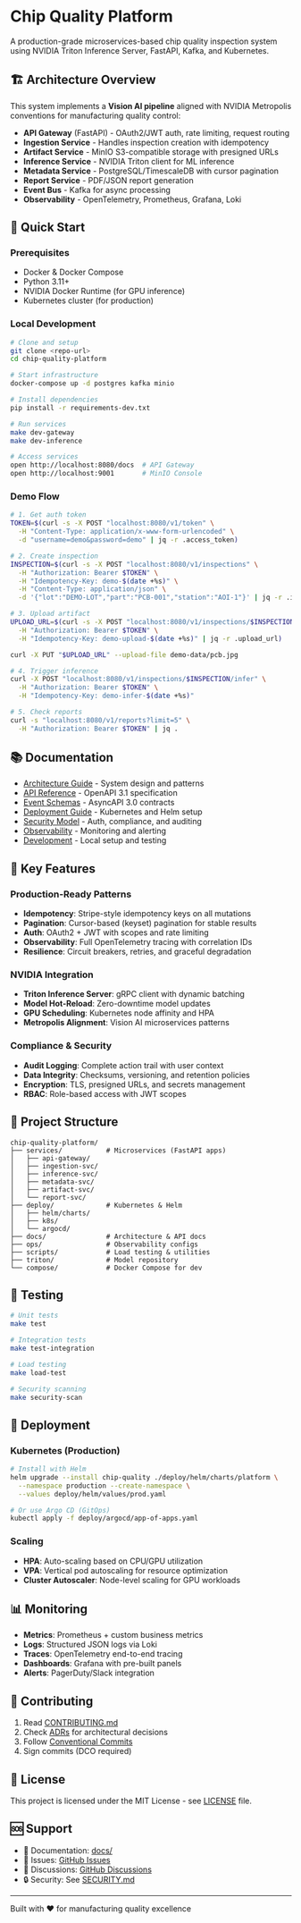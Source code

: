 # Chip Quality Platform

A production-grade microservices-based chip quality inspection system using NVIDIA Triton Inference Server, FastAPI, Kafka, and Kubernetes.

## 🏗️ Architecture Overview

This system implements a **Vision AI pipeline** aligned with NVIDIA Metropolis conventions for manufacturing quality control:

- **API Gateway** (FastAPI) - OAuth2/JWT auth, rate limiting, request routing
- **Ingestion Service** - Handles inspection creation with idempotency
- **Artifact Service** - MinIO S3-compatible storage with presigned URLs
- **Inference Service** - NVIDIA Triton client for ML inference
- **Metadata Service** - PostgreSQL/TimescaleDB with cursor pagination
- **Report Service** - PDF/JSON report generation
- **Event Bus** - Kafka for async processing
- **Observability** - OpenTelemetry, Prometheus, Grafana, Loki

## 🚀 Quick Start

### Prerequisites
- Docker & Docker Compose
- Python 3.11+
- NVIDIA Docker Runtime (for GPU inference)
- Kubernetes cluster (for production)

### Local Development
```bash
# Clone and setup
git clone <repo-url>
cd chip-quality-platform

# Start infrastructure
docker-compose up -d postgres kafka minio

# Install dependencies
pip install -r requirements-dev.txt

# Run services
make dev-gateway
make dev-inference

# Access services
open http://localhost:8080/docs  # API Gateway
open http://localhost:9001       # MinIO Console
```

### Demo Flow
```bash
# 1. Get auth token
TOKEN=$(curl -s -X POST "localhost:8080/v1/token" \
  -H "Content-Type: application/x-www-form-urlencoded" \
  -d "username=demo&password=demo" | jq -r .access_token)

# 2. Create inspection
INSPECTION=$(curl -s -X POST "localhost:8080/v1/inspections" \
  -H "Authorization: Bearer $TOKEN" \
  -H "Idempotency-Key: demo-$(date +%s)" \
  -H "Content-Type: application/json" \
  -d '{"lot":"DEMO-LOT","part":"PCB-001","station":"AOI-1"}' | jq -r .inspection_id)

# 3. Upload artifact
UPLOAD_URL=$(curl -s -X POST "localhost:8080/v1/inspections/$INSPECTION/artifacts?type=image/jpeg" \
  -H "Authorization: Bearer $TOKEN" \
  -H "Idempotency-Key: demo-upload-$(date +%s)" | jq -r .upload_url)

curl -X PUT "$UPLOAD_URL" --upload-file demo-data/pcb.jpg

# 4. Trigger inference
curl -X POST "localhost:8080/v1/inspections/$INSPECTION/infer" \
  -H "Authorization: Bearer $TOKEN" \
  -H "Idempotency-Key: demo-infer-$(date +%s)"

# 5. Check reports
curl -s "localhost:8080/v1/reports?limit=5" \
  -H "Authorization: Bearer $TOKEN" | jq .
```

## 📚 Documentation

- [Architecture Guide](docs/architecture.md) - System design and patterns
- [API Reference](docs/api/openapi.yaml) - OpenAPI 3.1 specification
- [Event Schemas](docs/events/asyncapi.yaml) - AsyncAPI 3.0 contracts
- [Deployment Guide](docs/deployment.md) - Kubernetes and Helm setup
- [Security Model](docs/security/threat-model.md) - Auth, compliance, and auditing
- [Observability](docs/sre/slis-slos.md) - Monitoring and alerting
- [Development](docs/development.md) - Local setup and testing

## 🔧 Key Features

### Production-Ready Patterns
- **Idempotency**: Stripe-style idempotency keys on all mutations
- **Pagination**: Cursor-based (keyset) pagination for stable results
- **Auth**: OAuth2 + JWT with scopes and rate limiting
- **Observability**: Full OpenTelemetry tracing with correlation IDs
- **Resilience**: Circuit breakers, retries, and graceful degradation

### NVIDIA Integration
- **Triton Inference Server**: gRPC client with dynamic batching
- **Model Hot-Reload**: Zero-downtime model updates
- **GPU Scheduling**: Kubernetes node affinity and HPA
- **Metropolis Alignment**: Vision AI microservices patterns

### Compliance & Security
- **Audit Logging**: Complete action trail with user context
- **Data Integrity**: Checksums, versioning, and retention policies
- **Encryption**: TLS, presigned URLs, and secrets management
- **RBAC**: Role-based access with JWT scopes

## 📁 Project Structure

```
chip-quality-platform/
├── services/           # Microservices (FastAPI apps)
│   ├── api-gateway/
│   ├── ingestion-svc/
│   ├── inference-svc/
│   ├── metadata-svc/
│   ├── artifact-svc/
│   └── report-svc/
├── deploy/             # Kubernetes & Helm
│   ├── helm/charts/
│   ├── k8s/
│   └── argocd/
├── docs/               # Architecture & API docs
├── ops/                # Observability configs
├── scripts/            # Load testing & utilities
├── triton/             # Model repository
└── compose/            # Docker Compose for dev
```

## 🧪 Testing

```bash
# Unit tests
make test

# Integration tests
make test-integration

# Load testing
make load-test

# Security scanning
make security-scan
```

## 🚢 Deployment

### Kubernetes (Production)
```bash
# Install with Helm
helm upgrade --install chip-quality ./deploy/helm/charts/platform \
  --namespace production --create-namespace \
  --values deploy/helm/values/prod.yaml

# Or use Argo CD (GitOps)
kubectl apply -f deploy/argocd/app-of-apps.yaml
```

### Scaling
- **HPA**: Auto-scaling based on CPU/GPU utilization
- **VPA**: Vertical pod autoscaling for resource optimization
- **Cluster Autoscaler**: Node-level scaling for GPU workloads

## 📊 Monitoring

- **Metrics**: Prometheus + custom business metrics
- **Logs**: Structured JSON logs via Loki
- **Traces**: OpenTelemetry end-to-end tracing
- **Dashboards**: Grafana with pre-built panels
- **Alerts**: PagerDuty/Slack integration

## 🤝 Contributing

1. Read [CONTRIBUTING.md](CONTRIBUTING.md)
2. Check [ADRs](adr/) for architectural decisions
3. Follow [Conventional Commits](https://www.conventionalcommits.org/)
4. Sign commits (DCO required)

## 📄 License

This project is licensed under the MIT License - see [LICENSE](LICENSE) file.

## 🆘 Support

- 📖 Documentation: [docs/](docs/)
- 🐛 Issues: [GitHub Issues](https://github.com/your-org/chip-quality-platform/issues)
- 💬 Discussions: [GitHub Discussions](https://github.com/your-org/chip-quality-platform/discussions)
- 🔒 Security: See [SECURITY.md](SECURITY.md)

---

Built with ❤️ for manufacturing quality excellence